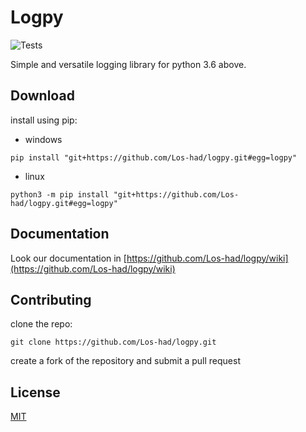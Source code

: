 
# Logpy

![Tests](https://github.com/Los-had/logpy/actions/workflows/linter.yml/badge.svg)

Simple and versatile logging library for python 3.6 above.

## Download
install using pip:
* windows
```
pip install "git+https://github.com/Los-had/logpy.git#egg=logpy"
```
* linux
```
python3 -m pip install "git+https://github.com/Los-had/logpy.git#egg=logpy"
```

## Documentation
Look our documentation in [https://github.com/Los-had/logpy/wiki](https://github.com/Los-had/logpy/wiki)

## Contributing
clone the repo:
```
git clone https://github.com/Los-had/logpy.git
```

create a fork of the repository and submit a pull request

## License
[MIT](https://github.com/Los-had/logpy/LICENSE)
